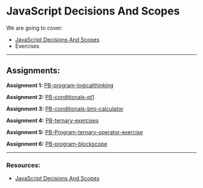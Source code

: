 # JavaScript Decisions And Scopes

We are going to cover:

- [JavaScript Decisions And Scopes](https://blogs.crtil.com/decisions-and-scopes-javaScript/)
- Exercises

---

## Assignments:

**Assignment 1:** [PB-program-logicalthinking](https://classroom.github.com/a/3-6KqY-t)

**Assignment 2:** [PB-conditionals-pt1](https://classroom.github.com/a/6RH8KhHk)

**Assignment 3:** [PB-conditionals-bmi-calculator](https://classroom.github.com/a/s6HXQT_s)

**Assignment 4:** [PB-ternary-exercises](https://classroom.github.com/a/njOAc9Mu)

**Assignment 5:** [PB-Program-ternary-operator-exercise](https://classroom.github.com/a/WfzX4zz8)

**Assignment 6:** [PB-program-blockscope](https://classroom.github.com/a/i7cXJZal)

---

### Resources:

- [JavaScript Decisions And Scopes](https://blogs.crtil.com/decisions-and-scopes-javaScript/)
